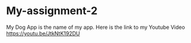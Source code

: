 # My-assignment-2
My Dog App is the name of my app.
Here is the link to my Youtube Video
https://youtu.be/JtkNtK192DU
